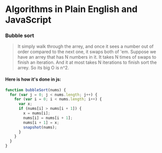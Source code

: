 # Algorithms in Plain English and JavaScript
### Bubble sort<br>
>It simply walk through the arrey, and once it sees a number out of order compared to the next one, it swaps both of 'em. Suppose we have an arrey that has N numbers in it. It takes N times of swaps to finish an iteration. And it at most takes N iterations to finish sort the arrey. So its big O is n^2.
#### Here is how it's done in js:
```js
function bubbleSort(nums) {
  for (var j = 0; j < nums.length; j++) {
    for (var i = 0; i < nums.length; i++) {
      var x;
      if (nums[i] > nums[i + 1]) {
        x = nums[i];
        nums[i] = nums[i + 1];
        nums[i + 1] = x;
        snapshot(nums);
      }
    }
  }
}
```
